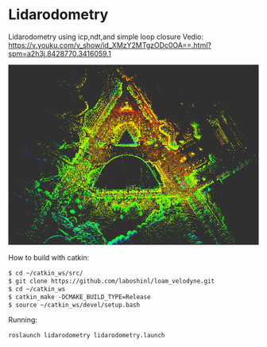 # Lidarodometry
Lidarodometry using icp,ndt,and simple loop closure
Vedio: https://v.youku.com/v_show/id_XMzY2MTgzODc0OA==.html?spm=a2h3j.8428770.3416059.1

![Screenshot](/result.png)

How to build with catkin:

```
$ cd ~/catkin_ws/src/
$ git clone https://github.com/laboshinl/loam_velodyne.git
$ cd ~/catkin_ws
$ catkin_make -DCMAKE_BUILD_TYPE=Release 
$ source ~/catkin_ws/devel/setup.bash
```

Running:
```
roslaunch lidarodometry lidarodometry.launch
```

